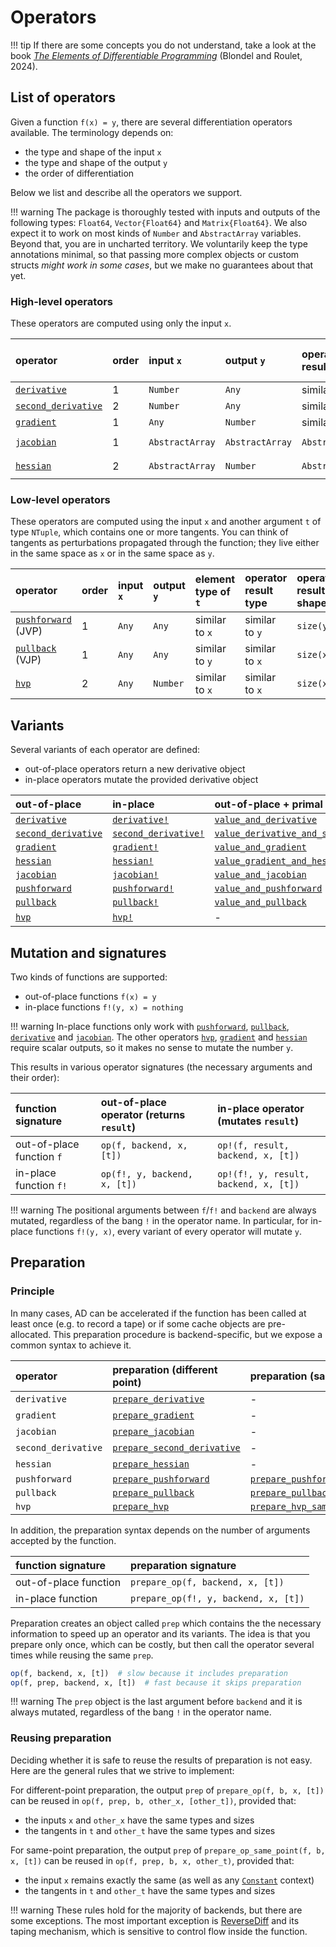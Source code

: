 # Operators

!!! tip
    If there are some concepts you do not understand, take a look at the book [_The Elements of Differentiable Programming_](https://arxiv.org/abs/2403.14606) (Blondel and Roulet, 2024).

## List of operators

Given a function `f(x) = y`, there are several differentiation operators available. The terminology depends on:

- the type and shape of the input `x`
- the type and shape of the output `y`
- the order of differentiation

Below we list and describe all the operators we support.

!!! warning
    The package is thoroughly tested with inputs and outputs of the following types: `Float64`, `Vector{Float64}` and `Matrix{Float64}`.
    We also expect it to work on most kinds of `Number` and `AbstractArray` variables.
    Beyond that, you are in uncharted territory.
    We voluntarily keep the type annotations minimal, so that passing more complex objects or custom structs _might work in some cases_, but we make no guarantees about that yet.

### High-level operators

These operators are computed using only the input `x`.

| operator                    | order | input `x`       | output `y`      | operator result type | operator result shape    |
| :-------------------------- | :---- | :-------------- | :-------------- | :------------------- | :----------------------- |
| [`derivative`](@ref)        | 1     | `Number`        | `Any`           | similar to `y`       | `size(y)`                |
| [`second_derivative`](@ref) | 2     | `Number`        | `Any`           | similar to `y`       | `size(y)`                |
| [`gradient`](@ref)          | 1     | `Any`           | `Number`        | similar to `x`       | `size(x)`                |
| [`jacobian`](@ref)          | 1     | `AbstractArray` | `AbstractArray` | `AbstractMatrix`     | `(length(y), length(x))` |
| [`hessian`](@ref)           | 2     | `AbstractArray` | `Number`        | `AbstractMatrix`     | `(length(x), length(x))` |

### Low-level operators

These operators are computed using the input `x` and another argument `t` of type `NTuple`, which contains one or more tangents.
You can think of tangents as perturbations propagated through the function; they live either in the same space as `x` or in the same space as `y`.

| operator                    | order | input `x` | output `y` | element type of `t` | operator result type | operator result shape |
| :-------------------------- | :---- | :-------- | :--------- | :------------------ | :------------------- | :-------------------- |
| [`pushforward`](@ref) (JVP) | 1     | `Any`     | `Any`      | similar to `x`      | similar to `y`       | `size(y)`             |
| [`pullback`](@ref) (VJP)    | 1     | `Any`     | `Any`      | similar to `y`      | similar to `x`       | `size(x)`             |
| [`hvp`](@ref)               | 2     | `Any`     | `Number`   | similar to `x`      | similar to `x`       | `size(x)`             |

## Variants

Several variants of each operator are defined:

- out-of-place operators return a new derivative object
- in-place operators mutate the provided derivative object

| out-of-place                | in-place                     | out-of-place + primal                            | in-place + primal                                 |
| :-------------------------- | :--------------------------- | :----------------------------------------------- | :------------------------------------------------ |
| [`derivative`](@ref)        | [`derivative!`](@ref)        | [`value_and_derivative`](@ref)                   | [`value_and_derivative!`](@ref)                   |
| [`second_derivative`](@ref) | [`second_derivative!`](@ref) | [`value_derivative_and_second_derivative`](@ref) | [`value_derivative_and_second_derivative!`](@ref) |
| [`gradient`](@ref)          | [`gradient!`](@ref)          | [`value_and_gradient`](@ref)                     | [`value_and_gradient!`](@ref)                     |
| [`hessian`](@ref)           | [`hessian!`](@ref)           | [`value_gradient_and_hessian`](@ref)             | [`value_gradient_and_hessian!`](@ref)             |
| [`jacobian`](@ref)          | [`jacobian!`](@ref)          | [`value_and_jacobian`](@ref)                     | [`value_and_jacobian!`](@ref)                     |
| [`pushforward`](@ref)       | [`pushforward!`](@ref)       | [`value_and_pushforward`](@ref)                  | [`value_and_pushforward!`](@ref)                  |
| [`pullback`](@ref)          | [`pullback!`](@ref)          | [`value_and_pullback`](@ref)                     | [`value_and_pullback!`](@ref)                     |
| [`hvp`](@ref)               | [`hvp!`](@ref)               | -                                                | -                                                 |

## Mutation and signatures

Two kinds of functions are supported:

- out-of-place functions `f(x) = y`
- in-place functions `f!(y, x) = nothing`

!!! warning
    In-place functions only work with [`pushforward`](@ref), [`pullback`](@ref), [`derivative`](@ref) and [`jacobian`](@ref).
    The other operators [`hvp`](@ref), [`gradient`](@ref) and [`hessian`](@ref) require scalar outputs, so it makes no sense to mutate the number `y`.

This results in various operator signatures (the necessary arguments and their order):

| function signature        | out-of-place operator (returns `result`) | in-place  operator (mutates `result`) |
| :------------------------ | :--------------------------------------- | :------------------------------------ |
| out-of-place function `f` | `op(f, backend, x, [t])`                 | `op!(f, result, backend, x, [t])`     |
| in-place function `f!`    | `op(f!, y, backend, x, [t])`             | `op!(f!, y, result, backend, x, [t])` |

!!! warning
    The positional arguments between `f`/`f!` and `backend` are always mutated, regardless of the bang `!` in the operator name.
    In particular, for in-place functions `f!(y, x)`, every variant of every operator will mutate `y`.

## Preparation

### Principle

In many cases, AD can be accelerated if the function has been called at least once (e.g. to record a tape) or if some cache objects are pre-allocated.
This preparation procedure is backend-specific, but we expose a common syntax to achieve it.

| operator            | preparation (different point)       | preparation (same point)                 |
| :------------------ | :---------------------------------- | :--------------------------------------- |
| `derivative`        | [`prepare_derivative`](@ref)        | -                                        |
| `gradient`          | [`prepare_gradient`](@ref)          | -                                        |
| `jacobian`          | [`prepare_jacobian`](@ref)          | -                                        |
| `second_derivative` | [`prepare_second_derivative`](@ref) | -                                        |
| `hessian`           | [`prepare_hessian`](@ref)           | -                                        |
| `pushforward`       | [`prepare_pushforward`](@ref)       | [`prepare_pushforward_same_point`](@ref) |
| `pullback`          | [`prepare_pullback`](@ref)          | [`prepare_pullback_same_point`](@ref)    |
| `hvp`               | [`prepare_hvp`](@ref)               | [`prepare_hvp_same_point`](@ref)         |

In addition, the preparation syntax depends on the number of arguments accepted by the function.

| function signature    | preparation signature                |
| :-------------------- | :----------------------------------- |
| out-of-place function | `prepare_op(f, backend, x, [t])`     |
| in-place function     | `prepare_op(f!, y, backend, x, [t])` |

Preparation creates an object called `prep` which contains the the necessary information to speed up an operator and its variants.
The idea is that you prepare only once, which can be costly, but then call the operator several times while reusing the same `prep`.

```julia
op(f, backend, x, [t])  # slow because it includes preparation
op(f, prep, backend, x, [t])  # fast because it skips preparation
```

!!! warning
    The `prep` object is the last argument before `backend` and it is always mutated, regardless of the bang `!` in the operator name.

### Reusing preparation

Deciding whether it is safe to reuse the results of preparation is not easy.
Here are the general rules that we strive to implement:

For different-point preparation, the output `prep` of `prepare_op(f, b, x, [t])` can be reused in `op(f, prep, b, other_x, [other_t])`, provided that:

- the inputs `x` and `other_x` have the same types and sizes
- the tangents in `t` and `other_t` have the same types and sizes

For same-point preparation, the output `prep` of `prepare_op_same_point(f, b, x, [t])` can be reused in `op(f, prep, b, x, other_t)`, provided that:

- the input `x` remains exactly the same (as well as any [`Constant`](@ref) context)
- the tangents in `t` and `other_t` have the same types and sizes

!!! warning
    These rules hold for the majority of backends, but there are some exceptions.
    The most important exception is [ReverseDiff](@ref) and its taping mechanism, which is sensitive to control flow inside the function.
